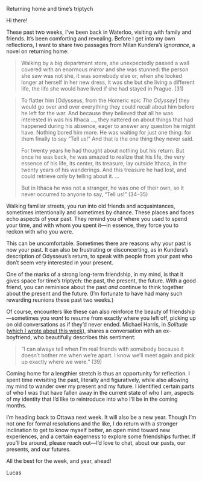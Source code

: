 Returning home and time’s triptych

Hi there!

These past two weeks, I’ve been back in Waterloo, visiting with family and friends. It’s been comforting and revealing. Before I get into my own reflections, I want to share two passages from Milan Kundera’s _Ignorance_, a novel on returning home:

> Walking by a big department store, she unexpectedly passed a wall covered with an enormous mirror and she was stunned: the person she saw was not she, it was somebody else or, when she looked longer at herself in her new dress, it was she but she living a different life, the life she would have lived if she had stayed in Prague. (31)

> To flatter him [Odysseus, from the Homeric epic _The Odyssey_] they would go over and over everything they could recall about him before he left for the war. And because they believed that all he was interested in was his Ithaca …, they nattered on about things that had happened during his absence, eager to answer any question he might have. Nothing bored him more. He was waiting for just one thing: for them finally to say “Tell us!” And that is the one thing they never said.
>
> For twenty years he had thought about nothing but his return. But once he was back, he was amazed to realize that his life, the very essence of his life, its center, its treasure, lay outside Ithaca, in the twenty years of his wanderings. And this treasure he had lost, and could retrieve only by telling about it. …
>
> But in Ithaca he was not a stranger, he was one of their own, so it never occurred to anyone to say, “Tell us!” (34–35)

Walking familiar streets, you run into old friends and acquaintances, sometimes intentionally and sometimes by chance. These places and faces echo aspects of your past. They remind you of where you used to spend your time, and with whom you spent it—in essence, they force you to reckon with who you were.

This can be uncomfortable. Sometimes there are reasons why your past is now your past. It can also be frustrating or disconcerting, as  in Kundera’s description of Odysseus’s return, to speak with people from your past who don’t seem very interested in your present.

One of the marks of a strong long-term friendship, in my mind, is that it gives space for time’s triptych: the past, the present, the future. With a good friend, you can reminisce about the past _and_ continue to think together about the present and the future. (I’m fortunate to have had many such rewarding reunions these past two weeks.)

Of course, encounters like these can also reinforce the beauty of friendship—sometimes you _want_ to resume from exactly where you left off, picking up on old conversations as if they’d never ended. Michael Harris, in _Solitude_ ([which I wrote about this week](https://lucascherkewski.com/study/michael-harris-solitude/)), shares a conversation with an ex-boyfriend, who beautifully describes this sentiment:

> “I can always tell when I’m real friends with somebody because it doesn’t bother me when we’re apart. I know we’ll meet again and pick up exactly where we were.” (39)

Coming home for a lengthier stretch is thus an opportunity for reflection. I spent time revisiting the past, literally and figuratively, while also allowing my mind to wander over my present and my future. I identified certain parts of who I was that have fallen away in the current state of who I am, aspects of my identity that I’d like to reintroduce into who I’ll be in the coming months.

I’m heading back to Ottawa next week. It will also be a new year. Though I’m not one for formal resolutions and the like, I do return with a stronger inclination to get to know myself better, an open mind toward new experiences, and a certain eagerness to explore some friendships further. If you’ll be around, please reach out—I’d love to chat, about our pasts, our presents, and our futures.

All the best for the week, and year, ahead!

Lucas
